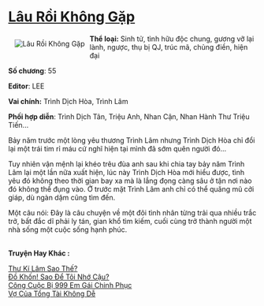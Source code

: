 <a href="https://utruyen.com/lau-roi-khong-gap/19330/" title="Lâu Rồi Không Gặp"><h1>Lâu Rồi Không Gặp</h1></a><div style="display:table"><img align="right" style="float: left; padding: 10px;" src="https://utruyen.com/images/story/200x260/lau-roi-khong-gap.jpg" alt="Lâu Rồi Không Gặp"><b>Thể loại:</b> Sinh tử, tình hữu độc chung, gương vỡ lại lành, ngược, thụ bị QJ, trúc mã, chủng điền, hiện đại<p></p><b>Số chương</b>: 55<p></p><b>Editor</b>: LEE<p></p><b>Vai chính:</b> Trình Dịch Hòa, Trình Lâm<p></p><b>Phối hợp diễn</b>: Trình Dịch Tân, Triệu Anh, Nhan Cận, Nhan Hành Thư Triệu Tiến...<p></p>Bảy năm trước một lòng yêu thương Trình Lâm nhưng Trình Dịch Hòa chỉ đổi lại một trái tim rỉ máu cứ nghĩ hiện tại mình đã sớm quên người đó...<p></p>Tuy nhiên vận mệnh lại khéo trêu đùa anh sau khi chia tay bảy năm Trình Lâm lại một lần nữa xuất hiện, lúc này Trình Dịch Hòa mới hiểu được, tình yêu đó không theo thời gian bay xa mà là lắng đọng càng sâu ở tận nơi nào đó không thể đụng vào. Ở trước mặt Trình Lâm anh chỉ có thể quăng mũ cởi giáp, dù ngàn dặm cũng tìm đến.<p></p>Một câu nói: Đây là câu chuyện về một đôi tình nhân từng trải qua nhiều trắc trở, bất đắc dĩ phải ly tán, gian khổ tìm kiếm, cuối cùng trở thành người một nhà sống một cuộc sống hạnh phúc.</div><p><br><b>Truyện Hay Khác :</b></p><a href="https://utruyen.com/thu-ki-lam-sao-the/19319/" alt="Thư Kí Lâm Sao Thế?">Thư Kí Lâm Sao Thế?</a><br/><a href="https://www.wattpad.com/story/201436809-%C4%91%E1%BB%93-kh%E1%BB%91n-sao-%C4%91%E1%BB%83-t%C3%B4i-nh%E1%BB%9B-c%E1%BA%ADu" alt="Đồ Khốn! Sao Để Tôi Nhớ Cậu?">Đồ Khốn! Sao Để Tôi Nhớ Cậu?</a><br/><a href="https://www.flickr.com/photos/184340401@N07/48782003508/" alt="Công Cuộc Bị 999 Em Gái Chinh Phục">Công Cuộc Bị 999 Em Gái Chinh Phục</a><br/><a href="https://github.com/quanluxury/ngontinhhot/tree/master/truyenhay/19168/" alt="Vợ Của Tổng Tài Không Dễ">Vợ Của Tổng Tài Không Dễ</a><br/>